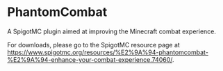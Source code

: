 # PhantomCombat
A SpigotMC plugin aimed at improving the Minecraft combat experience.

For downloads, please go to the SpigotMC resource page at https://www.spigotmc.org/resources/%E2%9A%94-phantomcombat-%E2%9A%94-enhance-your-combat-experience.74060/.
